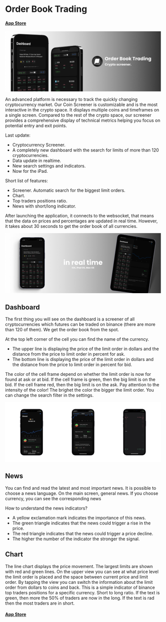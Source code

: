   # Order Book Trading

#### [App Store](apps.apple.com/app/id1590351885)
 
  
![Order Book Logo](/1.jpg)
  
An advanced platform is necessary to track the quickly changing cryptocurrency market. Our Coin Screener is customizable and is the most interactive in the crypto space. It displays multiple coins and timeframes on a single screen. Compared to the rest of the crypto space, our screener provides a comprehensive display of technical metrics helping you focus on potential entry and exit points.
  
  Last update:
  - Cryptocurrency Screener.
  - A completely new dashboard with the search for limits of more than 120 cryptocurrencies.
  - Data update in realtime.
  - New search settings and indicators.
  - Now for the iPad.
  
  Short list of features:
  - Screener. Automatic search for the biggest limit orders.
  - Chart.
  - Top traders positions ratio.
  - News with short/long indicator.
  
After launching the application, it connects to the websocket, that means that the data on prices and percentages are updated in real time. However, it takes about 30 seconds to get the order book of all currencies.

![Order Book Logo](/3.jpg)
    
## Dashboard
    
The first thing you will see on the dashboard is a screener of all cryptocurrencies which futures can be traded on binance (there are more than 120 of them). We get the order book from the spot.

At the top left corner of the cell you can find the name of the currency.
- The upper line is displaying the price of the limit order in dollars and the distance from the price to limit order in percent for ask.
- The bottom line is displaying the price of the limit order in dollars and the distance from the price to limit order in percent for bid.

The color of the cell frame depend on whether the limit order is now for found at ask or at bid. If the cell frame is green, then the big limit is on the bid. If the cell frame red, then the big limit is on the ask. Pay attention to the intensity of the color! The brighet the color the bigger the limit order.
You can change the search filter in the settings.

![Order Book Logo](/2.jpg)

## News

You can find and read the latest and most important news.
It is possible to choose a news language. On the main screen, general news. If you choose currency, you can see the corresponding news

How to understand the news indicators?
- A yellow exclamation mark indicates the importance of this news.
- The green triangle indicates that the news could trigger a rise in the price. 
- The red triangle indicates that the news could trigger a price decline.
- The higher the number of the indicator the stronger the signal.

## Chart

The line chart displays the price movement. The largest limits are shown with red and green lines.
On the upper view you can see at what price level the limit order is placed and the space between current price and limit order. By tapping the view you can switch the information about the limit order from dollars to coins and back.
This is a simple indicator of binance top traders positions for a specific currency. Short to long ratio.
If the text is green, then more the 50% of traders are now in the long.
If the text is rad then the most traders are in short.

#### [App Store](apps.apple.com/app/id1590351885)

